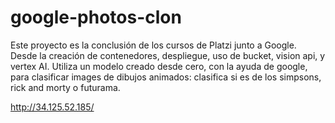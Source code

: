 # google-photos-clon
Este proyecto es la conclusión de los cursos de Platzi junto a Google. Desde la creación de contenedores, despliegue, uso de bucket, vision api, y vertex AI. Utiliza un modelo creado desde cero, con la ayuda de google, para clasificar images de dibujos animados: clasifica si es de los simpsons, rick and morty o futurama.


http://34.125.52.185/
